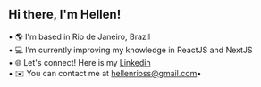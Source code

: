## Hi there, I'm Hellen!  

• 🌎 I'm based in Rio de Janeiro, Brazil <br />
• 💻 I’m currently improving my knowledge in ReactJS and NextJS <br />
• 🌐 Let's connect! Here is my <a href="https://www.linkedin.com/in/hellenrios/" target="_blank">Linkedin</a><br />
• ✉️ You can contact me at <a href="mailto:hellenrioss@gmail.com">hellenrioss@gmail.com</a>•
